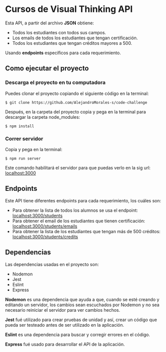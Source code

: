 # Cursos de Visual Thinking API

Esta API, a partir del archivo **JSON** obtiene:

* Todos los estudiantes con todos sus campos.
* Los emails de todos los estudiantes que tengan certificación.
* Todos los estudiantes que tengan créditos mayores a 500.

Usando **endpoints** específicos para cada requerimiento.


## Como ejecutar el proyecto
### Descarga el proyecto en tu computadora
Puedes clonar el proyecto copiando el siguiente código en la terminal:
```
$ git clone https://github.com/AlejandroMorales-s/code-challenge
```
Después, en la carpeta del proyecto copia y pega en la terminal para descargar la carpeta node_modules: 
```
$ npm install
```
### Correr servidor
Copia y pega en la terminal: 
```
$ npm run server
```
Este comando habilitará el servidor para que puedas verlo en la sig url: [localhost:3000](http://localhost:3000)


## Endpoints
Este API tiene diferentes endpoints para cada requerimiento, los cuáles son:
* Para obtener la lista de todos los alumnos se usa el endpoint: [localhost:3000/students](http://localhost:3000/students)
* Para obtener el email de los estudiantes que tienen certificación: [localhost:3000/students/emails](http://localhost:3000/students/emails)
* Para obtener la lista de los estudiantes que tengan más de 500 créditos: [localhost:3000/students/credits](http://localhost:3000/students/credits)


## Dependencias
Las dependencias usadas en el proyecto son:

* Nodemon
* Jest
* Eslint
* Express

**Nodemon** es una dependencia que ayuda a que, cuando se esté creando y editando un servidor, los cambios sean escuchados por Nodemon y no sea necesario reiniciar el servidor para ver cambios hechos.

**Jest** fué utilizado para crear pruebas de unidad y así, crear un código que pueda ser testeado antes de ser utilizado en la aplicación.

**Eslint** es una dependencia para buscar y corregir errores en el código.

**Express** fué usado para desarrollar el API de la aplicación. 


